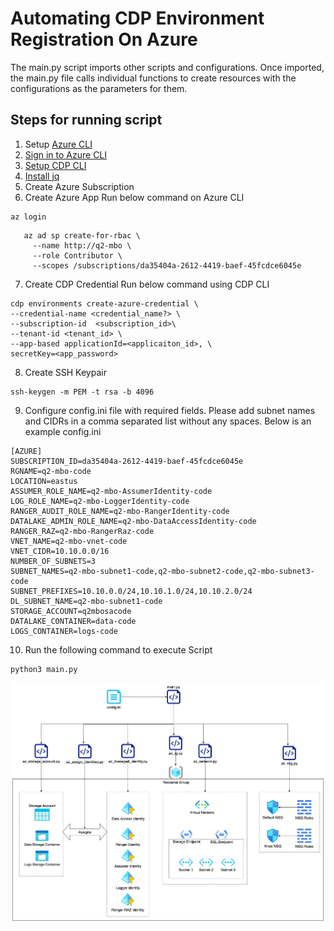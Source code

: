 # Automating CDP Environment Registration On Azure

The main.py script imports other scripts and configurations. Once imported, the main.py file calls individual functions to create resources with the configurations as the parameters for them.

## Steps for running script

1. Setup [Azure CLI](https://docs.microsoft.com/en-us/cli/azure/install-azure-cli-macos)
2. [Sign in to Azure CLI](https://docs.microsoft.com/en-us/cli/azure/get-started-with-azure-cli#how-to-sign-into-the-azure-cli)
3. [Setup CDP CLI](https://docs.cloudera.com/cdp-public-cloud/cloud/cli/topics/mc-installing-cdp-client.html)
4. [Install jq](https://stedolan.github.io/jq/download/)
5. Create Azure Subscription
6. Create Azure App
Run below command on Azure CLI
```
az login
```

```
   az ad sp create-for-rbac \
     --name http://q2-mbo \
     --role Contributor \
     --scopes /subscriptions/da35404a-2612-4419-baef-45fcdce6045e
```

7. Create CDP Credential
Run below command using CDP CLI

```
cdp environments create-azure-credential \
--credential-name <credential_name?> \
--subscription-id  <subscription_id>\
--tenant-id <tenant_id> \
--app-based applicationId=<applicaiton_id>, \
secretKey=<app_password>
```
8. Create SSH Keypair

```
ssh-keygen -m PEM -t rsa -b 4096
```   

9.  Configure config.ini file with required fields. Please add subnet names and CIDRs in a comma separated list without any spaces. Below is an example config.ini 

```
[AZURE]
SUBSCRIPTION_ID=da35404a-2612-4419-baef-45fcdce6045e
RGNAME=q2-mbo-code
LOCATION=eastus
ASSUMER_ROLE_NAME=q2-mbo-AssumerIdentity-code
LOG_ROLE_NAME=q2-mbo-LoggerIdentity-code
RANGER_AUDIT_ROLE_NAME=q2-mbo-RangerIdentity-code
DATALAKE_ADMIN_ROLE_NAME=q2-mbo-DataAccessIdentity-code
RANGER_RAZ=q2-mbo-RangerRaz-code
VNET_NAME=q2-mbo-vnet-code
VNET_CIDR=10.10.0.0/16
NUMBER_OF_SUBNETS=3
SUBNET_NAMES=q2-mbo-subnet1-code,q2-mbo-subnet2-code,q2-mbo-subnet3-code
SUBNET_PREFIXES=10.10.0.0/24,10.10.1.0/24,10.10.2.0/24
DL_SUBNET_NAME=q2-mbo-subnet1-code
STORAGE_ACCOUNT=q2mbosacode
DATALAKE_CONTAINER=data-code
LOGS_CONTAINER=logs-code
```

10.  Run the following command to execute Script

```
python3 main.py
```
![Execution Flow Diagram](images/../../images/Q2_MBO_Azure.jpg)
